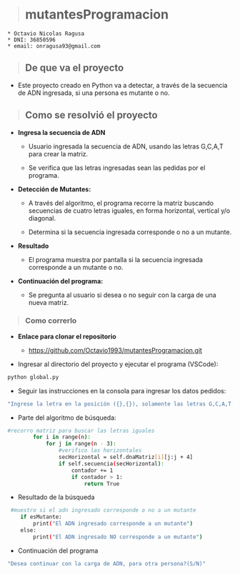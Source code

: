 
> # mutantesProgramacion

    * Octavio Nicolas Ragusa
    * DNI: 36850596
    * email: onragusa93@gmail.com

> ## De que va el proyecto

* Este proyecto creado en Python va a detectar, a través de la secuencia de ADN ingresada, si una persona es mutante o no.

> ## Como se resolvió el proyecto

* **Ingresa la secuencia de ADN**
    
    * Usuario ingresada la secuencia de ADN, usando las letras G,C,A,T para crear la matriz.

    * Se verifica que las letras ingresadas sean las pedidas por el programa.

* **Detección de Mutantes:**

    * A través del algoritmo, el programa recorre la matriz buscando secuencias de cuatro letras iguales, en forma horizontal, vertical y/o diagonal.

    * Determina si la secuencia ingresada corresponde o no a un mutante.

* **Resultado**

    * El programa muestra por pantalla si la secuencia ingresada corresponde a un mutante o no.

* **Continuación del programa:**

    * Se pregunta al usuario si desea o no seguir con la carga de una nueva matriz.

> ### Como correrlo

* **Enlace para clonar el repositorio**
    
    * https://github.com/Octavio1993/mutantesProgramacion.git

* Ingresar al directorio del proyecto y ejecutar el programa (VSCode):
``` bash
python global.py

```
* Seguir las instrucciones en la consola para ingresar los datos pedidos:
```bash
"Ingrese la letra en la posición ({},{}), solamente las letras G,C,A,T: "
```

* Parte del algoritmo de búsqueda:
```bash
#recorro matriz para buscar las letras iguales
        for i in range(n):
            for j in range(n - 3):
                #verifico las horizontales
                secHorizontal = self.dnaMatriz[i][j:j + 4]
                if self.secuencia(secHorizontal):
                    contador += 1
                    if contador > 1:
                        return True
```

* Resultado de la búsqueda

```bash
 #muestro si el adn ingresado corresponde o no a un mutante
    if esMutante:
        print("El ADN ingresado corresponde a un mutante")
    else:
        print("El ADN ingresado NO corresponde a un mutante")
```

* Continuación del programa

```bash
"Desea continuar con la carga de ADN, para otra persona?(S/N)"
```